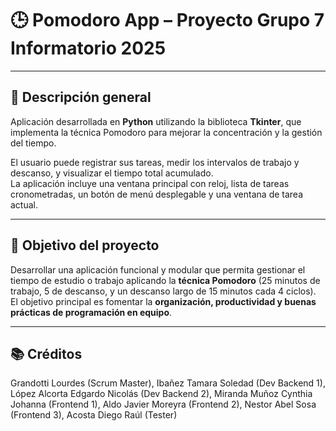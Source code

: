 # 🕒 Pomodoro App – Proyecto Grupo 7 Informatorio 2025

---

## 📖 Descripción general
Aplicación desarrollada en **Python** utilizando la biblioteca **Tkinter**, que implementa la técnica Pomodoro para mejorar la concentración y la gestión del tiempo.  

El usuario puede registrar sus tareas, medir los intervalos de trabajo y descanso, y visualizar el tiempo total acumulado.  
La aplicación incluye una ventana principal con reloj, lista de tareas cronometradas, un botón de menú desplegable y una ventana de tarea actual.

---

## 🎯 Objetivo del proyecto
Desarrollar una aplicación funcional y modular que permita gestionar el tiempo de estudio o trabajo aplicando la **técnica Pomodoro** (25 minutos de trabajo, 5 de descanso, y un descanso largo de 15 minutos cada 4 ciclos).  
El objetivo principal es fomentar la **organización, productividad y buenas prácticas de programación en equipo**.

---

## 📚 Créditos
Grandotti Lourdes (Scrum Master), Ibañez Tamara Soledad (Dev Backend 1), López Alcorta Edgardo Nicolás (Dev Backend 2), Miranda Muñoz Cynthia Johanna (Frontend 1), Aldo Javier Moreyra (Frontend 2), Nestor Abel Sosa (Frontend 3), Acosta Diego Raúl (Tester)

